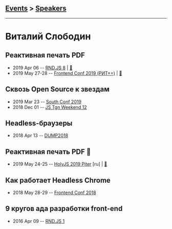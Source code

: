 ## [Events](../README.md) > [Speakers](../speakers.md)
---

# Виталий Слободин

## Реактивная печать PDF
- 2019 Apr 06 -- [RND.JS 8](https://www.youtube.com/watch?v=jnAgIjcPXt0)  | [:notebook:](https://www.beautiful.ai/deck/-L_XcxEMFS2ChDuAK5Oa/Reactive-PDF-Printing)  
- 2019 May 27-28 -- [Frontend Conf 2019 (РИТ++)](https://www.youtube.com/watch?v=vra6WGxBFKY)  | [:notebook:](https://www.dropbox.com/sh/kg71jju3yvj5jqw/AADyO-OrJ4OYw-9fvvmcCWxka/FC.%20%D0%9C%D1%83%D0%BC%D0%B1%D0%B0%D0%B8/27.05/4_%D0%A0%D0%B5%D0%B0%D0%BA%D1%82%D0%B8%D0%B2%D0%BD%D0%B0%D1%8F%20%D0%BF%D0%B5%D1%87%D0%B0%D1%82%D1%8C%20PDF_%D0%92%D0%B8%D1%82%D0%B0%D0%BB%D0%B8%D0%B9%20%D0%A1%D0%BB%D0%BE%D0%B1%D0%BE%D0%B4%D0%B8%D0%BD_%D0%B2%D0%B5%D1%80.1.pdf?dl=0)  
## Сквозь Open Source к звездам
- 2019 Mar 23 -- [South Conf 2019](https://www.youtube.com/watch?v=bI9Mi7qvBUI)    
- 2018 Dec 01 -- [JS Tgn Weekend 12](https://youtu.be/bBeG4ZFqHJA)    
## Headless-браузеры
- 2018 Apr 13 -- [DUMP2018](https://www.youtube.com/watch?v=VANpUVKo56I)    
## Реактивная печать PDF 🚀
- 2019 May 24-25 -- [HolyJS 2019 Piter](https://youtu.be/T5nwBqFGtOM) [ru] | [:notebook:](https://assets.ctfassets.net/nn534z2fqr9f/799tqOAML5sZ5iXlqFaAFV/913735af27df3ccddc822aab545efddd/Vitaliy_Slobodin_Reaktivnaya_pechat_PDF_rocket.pdf)  
## Как работает Headless Chrome
- 2018 May 28-29 -- [Frontend Conf 2018](https://www.youtube.com/watch?v=WPcahL2K27w)    
## 9 кругов ада разработки front-end
- 2016 Apr 09 -- [RND.JS 1](https://youtu.be/2tn91h2i2BQ?t=9463)    
